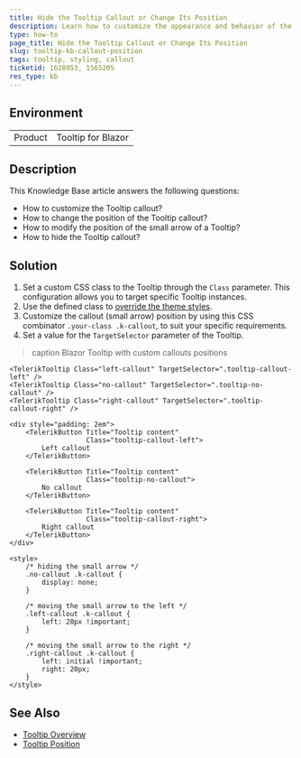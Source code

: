 ```yaml
---
title: Hide the Tooltip Callout or Change Its Position
description: Learn how to customize the appearance and behavior of the Tooltip small arrow, including adjusting the callout position and hiding it when necessary.
type: how-to
page_title: Hide the Tooltip Callout or Change Its Position
slug: tooltip-kb-callout-position
tags: tooltip, styling, callout
ticketid: 1628953, 1565205
res_type: kb
---
```


## Environment

<table>
    <tbody>
        <tr>
            <td>Product</td>
            <td>Tooltip for Blazor</td>
        </tr>
    </tbody>
</table>

## Description
This Knowledge Base article answers the following questions:

* How to customize the Tooltip callout?
* How to change the position of the Tooltip callout?
* How to modify the position of the small arrow of a Tooltip?
* How to hide the Tooltip callout?

## Solution

1. Set a custom CSS class to the Tooltip through the `Class` parameter. This configuration allows you to target specific Tooltip instances.
2. Use the defined class to [override the theme styles](slug:themes-override).
3. Customize the callout (small arrow) position by using this CSS combinator `.your-class .k-callout`, to suit your specific requirements.
3. Set a value for the `TargetSelector` parameter of the Tooltip.

>caption Blazor Tooltip with custom callouts positions

````RAZOR
<TelerikTooltip Class="left-callout" TargetSelector=".tooltip-callout-left" />
<TelerikTooltip Class="no-callout" TargetSelector=".tooltip-no-callout" />
<TelerikTooltip Class="right-callout" TargetSelector=".tooltip-callout-right" />

<div style="padding: 2em">
    <TelerikButton Title="Tooltip content"
                   Class="tooltip-callout-left">
        Left callout
    </TelerikButton>

    <TelerikButton Title="Tooltip content"
                   Class="tooltip-no-callout">
        No callout
    </TelerikButton>

    <TelerikButton Title="Tooltip content"
                   Class="tooltip-callout-right">
        Right callout
    </TelerikButton>
</div>

<style>
    /* hiding the small arrow */
    .no-callout .k-callout {
        display: none;
    }

    /* moving the small arrow to the left */
    .left-callout .k-callout {
        left: 20px !important;
    }

    /* moving the small arrow to the right */
    .right-callout .k-callout {
        left: initial !important;
        right: 20px;
    }
</style>
````

## See Also
* [Tooltip Overview](slug:tooltip-overview)
* [Tooltip Position](slug:tooltip-position)